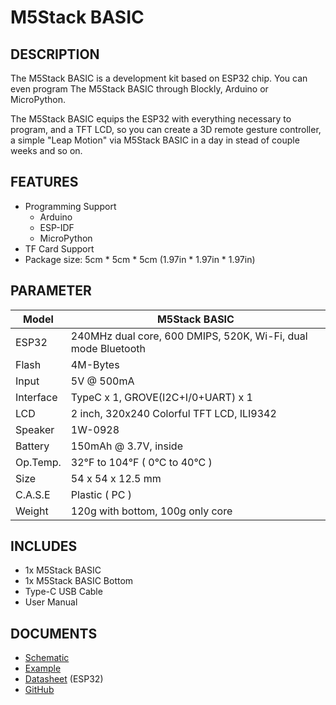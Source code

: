 ﻿# M5Stack BASIC

## DESCRIPTION

The M5Stack BASIC is a development kit based on ESP32 chip. You can even program The M5Stack BASIC through Blockly, Arduino or MicroPython.

The M5Stack BASIC equips the ESP32 with everything necessary to program, and a TFT LCD, so you can create a 3D remote gesture controller, a simple "Leap Motion" via M5Stack BASIC in a day in stead of couple weeks and so on.

## FEATURES

- Programming Support
   + Arduino
   + ESP-IDF
   + MicroPython
- TF Card Support
- Package size: 5cm * 5cm * 5cm (1.97in * 1.97in * 1.97in)

## PARAMETER

Model | M5Stack BASIC
---|---
ESP32 | 240MHz dual core, 600 DMIPS, 520K, Wi-Fi, dual mode Bluetooth
Flash | 4M-Bytes
Input | 5V @ 500mA
Interface | TypeC x 1, GROVE(I2C+I/0+UART) x 1
LCD | 2 inch, 320x240 Colorful TFT LCD, ILI9342
Speaker | 1W-0928
Battery | 150mAh @ 3.7V, inside
Op.Temp. | 32°F to 104°F ( 0°C to 40°C )
Size | 54 x 54 x 12.5 mm
C.A.S.E | Plastic ( PC )
Weight | 120g with bottom, 100g only core

## INCLUDES

- 1x M5Stack BASIC
- 1x M5Stack BASIC Bottom
- Type-C USB Cable
- User Manual


## DOCUMENTS
- [Schematic](https://github.com/m5stack/M5-3D_and_PCB/blob/master/M5_Core_SCH(20171206).pdf)
- [Example](https://github.com/m5stack/M5Stack/tree/master/examples)
- [Datasheet](https://www.espressif.com/sites/default/files/documentation/esp32_datasheet_cn.pdf) (ESP32)
- [GitHub](https://github.com/m5stack/M5Stack)
